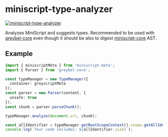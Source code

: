 # miniscript-type-analyzer

[![miniscript-type-analyzer](https://circleci.com/gh/ayecue/miniscript-type-analyzer.svg?style=svg)](https://circleci.com/gh/ayecue/miniscript-type-analyzer)

Analyzes MiniScript and suggests types. Recommended to be used with [greybel-core](https://github.com/ayecue/greybel-core) even though it should be also to digest [miniscript-core](https://github.com/ayecue/miniscript-core) AST.

## Example
```ts
import { miniscriptMeta } from 'miniscript-meta';
import { Parser } from 'greybel-core';

const typeManager = new TypeManager({
  container: greyscriptMeta
});
const parser = new Parser(content, {
  unsafe: true
});
const chunk = parser.parseChunk();

typeManager.analyze(document.uri, chunk);

const allIdentifier = typeManager.getRootScopeContext().scope.getAllIdentifier();
console.log(`Your code includes: ${allIdentifier.size}`);
```